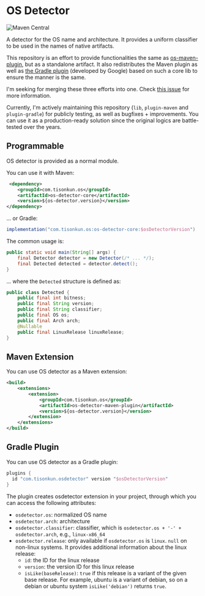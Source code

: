 # OS Detector

![Maven Central](https://img.shields.io/maven-central/v/com.tisonkun.os/os-detector-core.svg?logo=Apache+Maven&logoColor=blue)

A detector for the OS name and architecture. It provides a uniform classifier to be used in the names of native artifacts.

This repository is an effort to provide functionalities the same as [os-maven-plugin](https://github.com/trustin/os-maven-plugin/), but as a standalone artifact. It also redistributes the Maven plugin as well as [the Gradle plugin](https://github.com/google/osdetector-gradle-plugin) (developed by Google) based on such a core lib to ensure the manner is the same.

I'm seeking for merging these three efforts into one. Check [this issue](https://github.com/trustin/os-maven-plugin/issues/70#issuecomment-1906110062) for more information.

Currently, I'm actively maintaining this repository (`lib`, `plugin-maven` and `plugin-gradle`) for publicly testing, as well as bugfixes + improvements. You can use it as a production-ready solution since the original logics are battle-tested over the years.

## Programmable

OS detector is provided as a normal module.

You can use it with Maven:

```xml
 <dependency>
    <groupId>com.tisonkun.os</groupId>
    <artifactId>os-detector-core</artifactId>
    <version>${os-detector.version}</version>
</dependency>
```

... or Gradle:

```groovy
implementation("com.tisonkun.os:os-detector-core:$osDetectorVersion")
```

The common usage is:

```java
public static void main(String[] args) {
    final Detector detector = new Detector(/* ... */);
    final Detected detected = detector.detect();
}
```

... where the `Detected` structure is defined as:

```java
public class Detected {
    public final int bitness;
    public final String version;
    public final String classifier;
    public final OS os;
    public final Arch arch;
    @Nullable
    public final LinuxRelease linuxRelease;
}
```

## Maven Extension

You can use OS detector as a Maven extension:

```xml
<build>
    <extensions>
        <extension>
            <groupId>com.tisonkun.os</groupId>
            <artifactId>os-detector-maven-plugin</artifactId>
            <version>${os-detector.version}</version>
        </extension>
    </extensions>
</build>
```

## Gradle Plugin

You can use OS detector as a Gradle plugin:

```groovy
plugins {
  id "com.tisonkun.osdetector" version "$osDetectorVersion"
}
```

The plugin creates osdetector extension in your project, through which you can access the following attributes:

* `osdetector.os`: normalized OS name
* `osdetector.arch`: architecture
* `osdetector.classifier`: classifier, which is `osdetector.os + '-' + osdetector.arch`, e.g., `linux-x86_64`
* `osdetector.release`: only available if `osdetector.os` is `linux`. `null` on non-linux systems. It provides additional information about the linux release:
  * `id`: the ID for the linux release
  * `version`: the version ID for this linux release
  * `isLike(baseRelease)`: `true` if this release is a variant of the given base release. For example, ubuntu is a variant of debian, so on a debian or ubuntu system `isLike('debian')` returns `true`.

